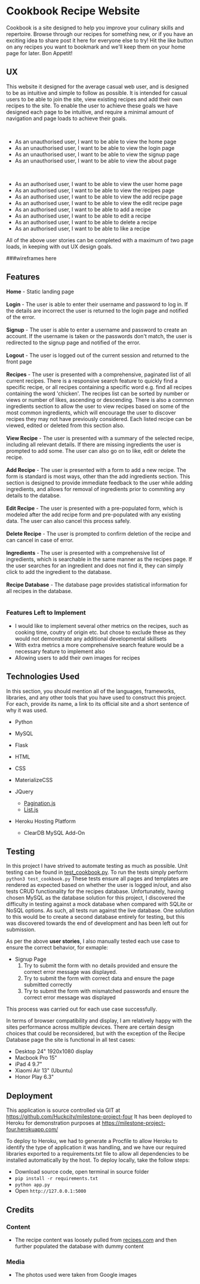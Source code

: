 # Cookbook Recipe Website

Cookbook is a site designed to help you improve your culinary skills and repertoire. Browse through our recipes for something new, or if you have an exciting idea 
to share post it here for everyone else to try! Hit the like button on any recipes you want to bookmark and we'll keep them on your home page for later. Bon Appetit!
 
## UX

This website it designed for the average casual web user, and is designed to be as intuitive and simple to follow as possible. It is intended for casual users to be able to join the site, view existing recipes and add their own recipes to the site.
To enable the user to achieve these goals we have designed each page to be intuitive, and require a minimal amount of navigation and page loads to achieve their goals.

<br>

- As an unauthorised user, I want to be able to view the home page
- As an unauthorised user, I want to be able to view the login page
- As an unauthorised user, I want to be able to view the signup page
- As an unauthorised user, I want to be able to view the about page

<br>

- As an authorised user, I want to be able to view the user home page
- As an authorised user, I want to be able to view the recipes page
- As an authorised user, I want to be able to view the add recipe page
- As an authorised user, I want to be able to view the edit recipe page
- As an authorised user, I want to be able to add a recipe
- As an authorised user, I want to be able to edit a recipe
- As an authorised user, I want to be able to delete a recipe
- As an authorised user, I want to be able to like a recipe

All of the above user stories can be completed with a maximum of two page loads, in keeping with out UX design goals.

###wireframes here

## Features

**Home** - Static landing page
<br>
<br>
**Login** - The user is able to enter their username and password to log in. If the details are incorrect the user is returned to the login page and notified of the error.
<br>
<br>
**Signup** - The user is able to enter a username and password to create an account. If the username is taken or the passwords don't match, the user is redirected to the signup page and notified of the error.
<br>
<br>
**Logout** - The user is logged out of the current session and returned to the front page
<br>
<br>
**Recipes** - The user is presented with a comprehensive, paginated list of all current recipes. There is a responsive search feature to quickly find a specific recipe, or all recipes containing a specific word e.g. find all recipes containing the word 'chicken'. 
                The recipes list can be sorted by number or views or number of likes, ascending or descending. There is also a common ingredients section to allow the user to view recipes based on some of the most common ingredients, which will encourage the user
                to discover recipes they may not have previously considered. Each listed recipe can be viewed, edited or deleted from this section also.
<br>
<br>
**View Recipe** - The user is presented with a summary of the selected recipe, including all relevant details. If there are missing ingredients the user is prompted to add some. The user can also go on to like, edit or delete the recipe.
<br>
<br>
**Add Recipe** - The user is presented with a form to add a new recipe. The form is standard is most ways, other than the add ingredients section. This section is designed to provide immediate feedback to the user while adding ingredients, and allows for removal of ingredients prior to commiting any details to the databse. 
<br>
<br>
**Edit Recipe** - The user is presented with a pre-populated form, which is modeled after the add recipe form and pre-populated with any existing data. The user can also cancel this process safely.
<br>
<br>
**Delete Recipe** - The user is prompted to confirm deletion of the recipe and can cancel in case of error.
<br>
<br>
**Ingredients** - The user is presented with a comprehensive list of ingredients, which is searchable in the same manner as the recipes page. If the user searches for an ingredient and does not find it, they can simply click to add the ingredient to the database.
<br>
<br>
**Recipe Database** - The database page provides statistical information for all recipes in the database. 
<br>
<br>


### Features Left to Implement
- I would like to implement several other metrics on the recipes, such as cooking time, coutry of origin etc. but chose to exclude these as they would not demonstrate any additional developmental skillsets
- With extra metrics a more comprehensive search feature would be a necessary feature to implement also
- Allowing users to add their own images for recipes

## Technologies Used

In this section, you should mention all of the languages, frameworks, libraries, and any other tools that you have used to construct this project. For each, provide its name, a link to its official site and a short sentence of why it was used.

- Python
- MySQL
- Flask
- HTML
- CSS
- MaterializeCSS
- JQuery
    - [Pagination.js](https://pagination.js.org/)
    - [List.js](https://listjs.com/)

- Heroku Hosting Platform
    - ClearDB MySQL Add-On


## Testing

In this project I have strived to automate testing as much as possible. Unit testing can be found in [test_cookbook.py](https://github.com/Huckcity/milestone-project-four/blob/master/test_cookbook.py). To run the tests simply perform ```python3 test_cookbook.py```
These tests ensure all pages and templates are rendered as expected based on whether the user is logged in/out, and also tests CRUD functionality for the recipes database. Unfortunately, having chosen MySQL as the database solution for this project, I discovered the difficulty in testing against a mock database when compared with SQLite or NoSQL options. As such, all tests run against the live database. One solution to this would be to create a second database entirely for testing, but this was discovered towards the end of development and has been left out for submission.

As per the above <b>user stories</b>, I also manually tested each use case to ensure the correct behavior, for exmaple:

- Signup Page
    1. Try to submit the form with no details provided and ensure the correct error message was displayed.
    2. Try to submit the form with correct data and ensure the page submitted correctly
    3. Try to submit the form with mismatched passwords and ensure the correct error message was displayed

This process was carried out for each use case successfully.

In terms of browser compatibility and display, I am relatively happy with the sites performance across multiple devices. There are certain design choices that could be reconsidered, but with the exception of the Recipe Database page the site is functional in all test cases:
- Desktop 24" 1920x1080 display
- Macbook Pro 15"
- iPad 4 9.7"
- Xiaomi Air 13" (Ubuntu)
- Honor Play 6.3"

## Deployment

This application is source controlled via GIT at https://github.com/Huckcity/milestone-project-four
It has been deployed to Heroku for demonstration purposes at https://milestone-project-four.herokuapp.com/

To deploy to Heroku, we had to generate a Procfile to allow Heroku to identify the type of application it was handling, and we have our required libraries exported to a requirements.txt file to allow all dependencies to be installed automatically by the host.
To deploy locally, take the follow steps:
- Download source code, open terminal in source folder
- ```pip install -r requirements.txt```
- ```python app.py```
- Open ```http://127.0.0.1:5000```


## Credits

### Content
- The recipe content was loosely pulled from [recipes.com](http://www.recipes.com) and then further populated the database with dummy content

### Media

- The photos used were taken from Google images